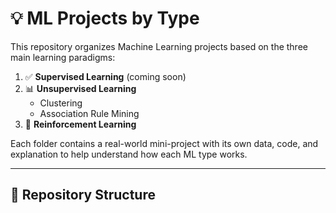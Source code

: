 # 💡 ML Projects by Type

This repository organizes Machine Learning projects based on the three main learning paradigms:

1. ✅ **Supervised Learning** (coming soon)
2. 📊 **Unsupervised Learning**
   - Clustering
   - Association Rule Mining
3. 🤖 **Reinforcement Learning**

Each folder contains a real-world mini-project with its own data, code, and explanation to help understand how each ML type works.

---

## 📁 Repository Structure

